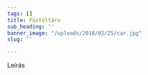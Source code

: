 ```yaml
---
tags: []
title: Füstöltáru
sub_heading: ''
banner_image: "/uploads/2018/02/25/car.jpg"
slug: ''

---
```

Leírás
